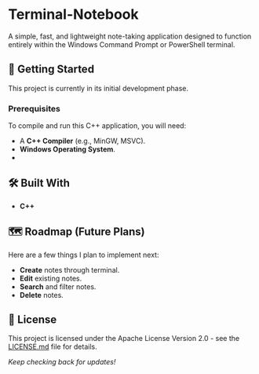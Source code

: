 # Terminal-Notebook

A simple, fast, and lightweight note-taking application designed to function entirely within the Windows Command Prompt or PowerShell terminal.

## 🚀 Getting Started

This project is currently in its initial development phase.

### Prerequisites

To compile and run this C++ application, you will need:

* A **C++ Compiler** (e.g., MinGW, MSVC).
* **Windows Operating System**.
* 
## 🛠️ Built With

* **C++**

## 🗺️ Roadmap (Future Plans)

Here are a few things I plan to implement next:

* **Create** notes through terminal.
* **Edit** existing notes.
* **Search** and filter notes.
* **Delete** notes.

## 📄 License

This project is licensed under the Apache License Version 2.0 - see the [LICENSE.md](LICENSE.md) file for details.

*Keep checking back for updates!*
